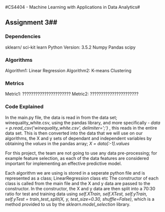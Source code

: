 #CS4404 - Machine Learning with Applications in Data Analytics#
## Assignment 3##

### Dependencies ###
sklearn/ sci-kit learn
Python Version: 3.5.2
Numpy
Pandas
scipy

### Algorithms ###
Algorithm1: Linear Regression
Algorithm2: K-means Clustering

### Metrics ###
Metric1: ??????????????????????
Metric2: ??????????????????????

### Code Explained ###
In the main.py file, the data is read in from the data set; winequality_white.csv, using the pandas library, and more
specifically - <i> data = p.read_csv('winequality_white.csv', delimiter=';') </i>, this reads in the entire data set.
This is then converted into the data that we will use on our algorithms, the X and y sets of dependant and independent
variables by obtaining the <i> values</i> in the pandas array; <i>X = data[:-1].values</i>

For this project, the team are not going to use any data pre-processing; for example feature selection, as each of the
data features are considered important for implementing an effective predictive model.

Each algorithm we are using is stored in a seperate python file and is represented as a class; LinearRegression class etc
The constructor of each class is called from the main file and the X and y data are passed to the constructor. In the
constructor, the X and y data are then split into a 70:30 ratio for test and training data using
<i> self.XTrain, self.XTest, self.yTrain, self.yTest = train_test_split(X, y, test_size=0.30, shuffle=False)</i>, which
is a method provided to us by the <i>sklearn.model_selection</i> library.